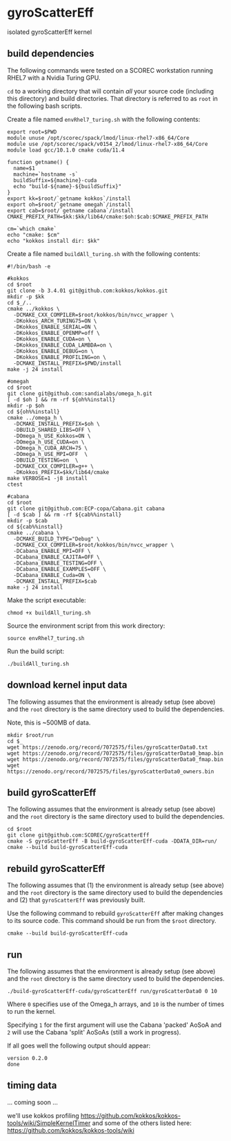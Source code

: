# gyroScatterEff
isolated gyroScatterEff kernel

## build dependencies

The following commands were tested on a SCOREC workstation running RHEL7 with a
Nvidia Turing GPU.

`cd` to a working directory that will contain *all* your source code (including
this directory) and build directories.  That directory is referred to as `root`
in the following bash scripts.

Create a file named `envRhel7_turing.sh` with the following contents:

```
export root=$PWD 
module unuse /opt/scorec/spack/lmod/linux-rhel7-x86_64/Core 
module use /opt/scorec/spack/v0154_2/lmod/linux-rhel7-x86_64/Core 
module load gcc/10.1.0 cmake cuda/11.4

function getname() {
  name=$1
  machine=`hostname -s`
  buildSuffix=${machine}-cuda
  echo "build-${name}-${buildSuffix}"
}
export kk=$root/`getname kokkos`/install
export oh=$root/`getname omegah`/install
export cab=$root/`getname cabana`/install
CMAKE_PREFIX_PATH=$kk:$kk/lib64/cmake:$oh:$cab:$CMAKE_PREFIX_PATH

cm=`which cmake`
echo "cmake: $cm"
echo "kokkos install dir: $kk"
```


Create a file named `buildAll_turing.sh` with the following contents:

```
#!/bin/bash -e

#kokkos
cd $root
git clone -b 3.4.01 git@github.com:kokkos/kokkos.git
mkdir -p $kk
cd $_/..
cmake ../kokkos \
  -DCMAKE_CXX_COMPILER=$root/kokkos/bin/nvcc_wrapper \
  -DKokkos_ARCH_TURING75=ON \
  -DKokkos_ENABLE_SERIAL=ON \
  -DKokkos_ENABLE_OPENMP=off \
  -DKokkos_ENABLE_CUDA=on \
  -DKokkos_ENABLE_CUDA_LAMBDA=on \
  -DKokkos_ENABLE_DEBUG=on \
  -DKokkos_ENABLE_PROFILING=on \
  -DCMAKE_INSTALL_PREFIX=$PWD/install
make -j 24 install

#omegah
cd $root
git clone git@github.com:sandialabs/omega_h.git
[ -d $oh ] && rm -rf ${oh%%install}
mkdir -p $oh 
cd ${oh%%install}
cmake ../omega_h \
  -DCMAKE_INSTALL_PREFIX=$oh \
  -DBUILD_SHARED_LIBS=OFF \
  -DOmega_h_USE_Kokkos=ON \
  -DOmega_h_USE_CUDA=on \
  -DOmega_h_CUDA_ARCH=75 \
  -DOmega_h_USE_MPI=OFF  \
  -DBUILD_TESTING=on  \
  -DCMAKE_CXX_COMPILER=g++ \
  -DKokkos_PREFIX=$kk/lib64/cmake
make VERBOSE=1 -j8 install
ctest

#cabana
cd $root
git clone git@github.com:ECP-copa/Cabana.git cabana
[ -d $cab ] && rm -rf ${cab%%install}
mkdir -p $cab
cd ${cab%%install}
cmake ../cabana \
  -DCMAKE_BUILD_TYPE="Debug" \
  -DCMAKE_CXX_COMPILER=$root/kokkos/bin/nvcc_wrapper \
  -DCabana_ENABLE_MPI=OFF \
  -DCabana_ENABLE_CAJITA=OFF \
  -DCabana_ENABLE_TESTING=OFF \
  -DCabana_ENABLE_EXAMPLES=OFF \
  -DCabana_ENABLE_Cuda=ON \
  -DCMAKE_INSTALL_PREFIX=$cab
make -j 24 install
```

Make the script executable:

```
chmod +x buildAll_turing.sh
```


Source the environment script from this work directory:

```
source envRhel7_turing.sh
```

Run the build script:

```
./buildAll_turing.sh
```

## download kernel input data

The following assumes that the environment is already setup (see above) and the
`root` directory is the same directory used to build the dependencies.

Note, this is ~500MB of data.  

```
mkdir $root/run 
cd $_
wget https://zenodo.org/record/7072575/files/gyroScatterData0.txt
wget https://zenodo.org/record/7072575/files/gyroScatterData0_bmap.bin
wget https://zenodo.org/record/7072575/files/gyroScatterData0_fmap.bin
wget https://zenodo.org/record/7072575/files/gyroScatterData0_owners.bin
```


## build gyroScatterEff

The following assumes that the environment is already setup (see above) and the
`root` directory is the same directory used to build the dependencies.

```
cd $root
git clone git@github.com:SCOREC/gyroScatterEff
cmake -S gyroScatterEff -B build-gyroScatterEff-cuda -DDATA_DIR=run/
cmake --build build-gyroScatterEff-cuda 
```

## rebuild gyroScatterEff

The following assumes that (1) the environment is already setup (see above) and the
`root` directory is the same directory used to build the dependencies and (2) that `gyroScatterEff` was previously built.

Use the following command to rebuild `gyroScatterEff` after making changes to its source code.  This command should be run from the `$root` directory.

```
cmake --build build-gyroScatterEff-cuda 
```

## run 

The following assumes that the environment is already setup (see above) and the
`root` directory is the same directory used to build the dependencies.

```
./build-gyroScatterEff-cuda/gyroScatterEff run/gyroScatterData0 0 10
```

Where `0` specifies use of the Omega_h arrays, and `10` is the number of times to run the kernel.

Specifying `1` for the first argument will use the Cabana 'packed' AoSoA and `2` will use the Cabana 'split' AoSoAs (still a work in progress).

If all goes well the following output should appear:

```
version 0.2.0
done
```

## timing data

... coming soon ...

we'll use kokkos profiling 
https://github.com/kokkos/kokkos-tools/wiki/SimpleKernelTimer
and some of the others listed here:
https://github.com/kokkos/kokkos-tools/wiki

